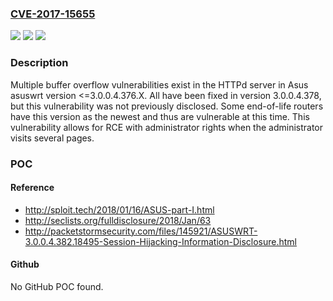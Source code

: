 ### [CVE-2017-15655](https://cve.mitre.org/cgi-bin/cvename.cgi?name=CVE-2017-15655)
![](https://img.shields.io/static/v1?label=Product&message=n%2Fa&color=blue)
![](https://img.shields.io/static/v1?label=Version&message=n%2Fa&color=blue)
![](https://img.shields.io/static/v1?label=Vulnerability&message=n%2Fa&color=brighgreen)

### Description

Multiple buffer overflow vulnerabilities exist in the HTTPd server in Asus asuswrt version <=3.0.0.4.376.X. All have been fixed in version 3.0.0.4.378, but this vulnerability was not previously disclosed. Some end-of-life routers have this version as the newest and thus are vulnerable at this time. This vulnerability allows for RCE with administrator rights when the administrator visits several pages.

### POC

#### Reference
- http://sploit.tech/2018/01/16/ASUS-part-I.html
- http://seclists.org/fulldisclosure/2018/Jan/63
- http://packetstormsecurity.com/files/145921/ASUSWRT-3.0.0.4.382.18495-Session-Hijacking-Information-Disclosure.html

#### Github
No GitHub POC found.

